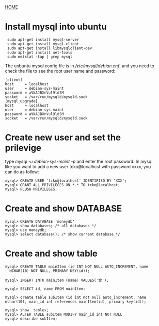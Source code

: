 [HOME](../README.md)

# Install mysql into ubuntu
```
 sudo apt-get install mysql-server
 sudo apt-get install mysql-client
 sudo apt-get install libmysqlclient-dev
 sudo apt-get install net-tools
 sudo netstat -tap | grep mysql
```
The unbuntu mysql config file is in */etc/mysql/debian.cnf*, 
and you need to check the file to see the root user name and password:
```
[client]
host     = localhost
user     = debian-sys-maint
password = aVkAJBXnVul9ldSM
socket   = /var/run/mysqld/mysqld.sock
[mysql_upgrade]
host     = localhost
user     = debian-sys-maint
password = aVkAJBXnVul9ldSM
socket   = /var/run/mysqld/mysqld.sock
```

# Create new user and set the prilevige
type *mysql -u debian-sys-maint -p* and enter the root password. 
In mysql like you want to add a new user tcko@localhost with password xxxx,
you can do as follow:
```
mysql> CREATE USER 'tcko@localhost' IDENTIFIED BY 'XXX';
mysql> GRANT ALL PRIVILEGES ON *.* TO tcko@localhost;
mysql> FLUSH PRIVILEGES;
```
# Create and show DATABASE 
```
mysql> CREATE DATABASE 'moneydb'
mysql> show databases; /* all databases */
mysql> use moneydb; 
mysql> select database(); /* show current database */
```
# Create and show table 
```
mysql> CREATE TABLE mainItem (id INT NOT NULL AUTO_INCREMENT, name 
  NCHAR(10) NOT NULL, PRIMARY KEY(id));

mysql> INSERT INTO mainItem (name) VALUES('食'); 

mysql> SELECT id, name FROM mainItem;

mysql> create table subItem (id int not null auto_increment, name nchar(10), main_id int references mainItem(id), primary key(id));

mysql> show  tables;
mysql> ALTER TABLE subItem MODIFY main_id int NOT NULL
mysql> describe subItem;
```
